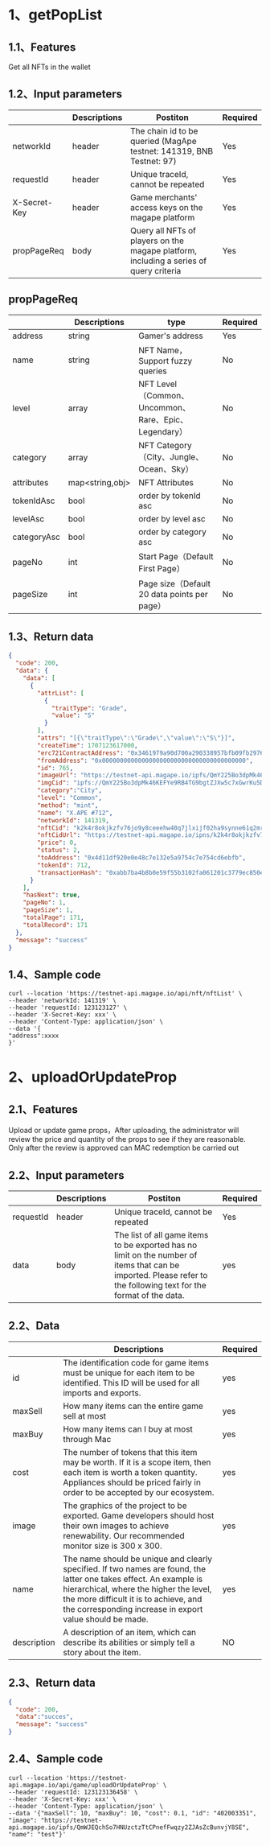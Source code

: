 # 1、getPopList

## 1.1、Features
Get all NFTs in the wallet

## 1.2、Input parameters
|  | Descriptions| Postiton | Required |
| --- | --- | --- | --- |
| networkId | header| The chain id to be queried (MagApe testnet: 141319, BNB Testnet: 97) | Yes |
| requestId | header| Unique traceId, cannot be repeated | Yes |
| X-Secret-Key | header|Game merchants' access keys on the magape platform  | Yes |
| propPageReq | body| Query all NFTs of players on the magape platform, including a series of query criteria| Yes |

## propPageReq
|  | Descriptions|type | Required |
| --- |---|  --- | --- |
| address |string| Gamer's address| Yes |
| name  | string|NFT Name，Support fuzzy queries| No |
| level | array|NFT Level（Common、Uncommon、Rare、Epic、Legendary）| No |
| category |array|NFT Category（City、Jungle、Ocean、Sky） | No |
| attributes |map<string,obj>|NFT Attributes | No |
| tokenIdAsc |bool| order by tokenId asc| No |
| levelAsc |bool|order by level asc | No |
| categoryAsc|bool|order by category asc | No |
| pageNo  |int| Start Page（Default First Page）| No |
| pageSize |int | Page size（Default 20 data points per page）| No |


## 1.3、Return data
```json
{
  "code": 200,
  "data": {
    "data": [
      {
        "attrList": [
          {
            "traitType": "Grade",
            "value": "S"
          }
        ],
        "attrs": "[{\"traitType\":\"Grade\",\"value\":\"S\"}]",
        "createTime": 1707123617000,
        "erc721ContractAddress": "0x3461979a90d700a290338957bfb09fb297694a0e",
        "fromAddress": "0x0000000000000000000000000000000000000000",
        "id": 765,
        "imageUrl": "https://testnet-api.magape.io/ipfs/QmY225Bo3dpMk46KEFYe9RB4TG9bgtZJXw5c7xGwrKu5D5",
        "imgCid": "ipfs://QmY225Bo3dpMk46KEFYe9RB4TG9bgtZJXw5c7xGwrKu5D5",
        "category":"City",
        "level": "Common",
        "method": "mint",
        "name": "X.APE #712",
        "networkId": 141319,
        "nftCid": "k2k4r8okjkzfv76jo9y8ceeehw40q7jlxijf02ha9synne61q2mribop/712",
        "nftCidUrl": "https://testnet-api.magape.io/ipns/k2k4r8okjkzfv76jo9y8ceeehw40q7jlxijf02ha9synne61q2mribop/712",
        "price": 0,
        "status": 2,
        "toAddress": "0x4d11df920e0e48c7e132e5a9754c7e754cd6ebfb",
        "tokenId": 712,
        "transactionHash": "0xabb7ba4b8b0e59f55b3102fa061201c3779ec850e112db52b1a472b1bdd154e4"
      }
    ],
    "hasNext": true,
    "pageNo": 1,
    "pageSize": 1,
    "totalPage": 171,
    "totalRecord": 171
  },
  "message": "success"
}
```

## 1.4、Sample code
```
curl --location 'https://testnet-api.magape.io/api/nft/nftList' \ 
--header 'networkId: 141319' \ 
--header 'requestId: 123123127' \ 
--header 'X-Secret-Key: xxx' \ 
--header 'Content-Type: application/json' \ 
--data '{
"address":xxxx
}' 
```

# 2、uploadOrUpdateProp

## 2.1、Features
Upload or update game props，After uploading, the administrator will review the price and quantity of the props to see if they are reasonable. Only after the review is approved can MAC redemption be carried out


## 2.2、Input parameters
|  | Descriptions| Postiton | Required |
| --- | --- | --- | --- |
| requestId | header |Unique traceId, cannot be repeated | Yes |
| data |body|The list of all game items to be exported has no limit on the number of items that can be imported. Please refer to the following text for the format of the data. |yes|

## 2.2、Data
|  | Descriptions | Required |
| --- | --- | --- |
| id | The identification code for game items must be unique for each item to be identified. This ID will be used for all imports and exports.|yes|
| maxSell |How many items can the entire game sell at most |yes|
| maxBuy | How many items can I buy at most through Mac|yes|
| cost | The number of tokens that this item may be worth. If it is a scope item, then each item is worth a token quantity. Appliances should be priced fairly in order to be accepted by our ecosystem.|yes|
| image |The graphics of the project to be exported. Game developers should host their own images to achieve renewability. Our recommended monitor size is 300 x 300. |yes|
| name |The name should be unique and clearly specified. If two names are found, the latter one takes effect. An example is hierarchical, where the higher the level, the more difficult it is to achieve, and the corresponding increase in export value should be made.|yes|
| description | A description of an item, which can describe its abilities or simply tell a story about the item.|NO|


## 2.3、Return data
```json
{
  "code": 200,
  "data":"succes",
  "message": "success"
}
```

## 2.4、Sample code
```
curl --location 'https://testnet-api.magape.io/api/game/uploadOrUpdateProp' \
--header 'requestId: 123123136458' \ 
--header 'X-Secret-Key: xxx' \ 
--header 'Content-Type: application/json' \ 
--data '{"maxSell": 10, "maxBuy": 10, "cost": 0.1, "id": "402003351", "image": "https://testnet-api.magape.io/ipfs/QmWJEQchSo7HNUzctzTtCPnefFwqzy2ZJAsZcBunvjY8SE", "name": "test"}'
```
